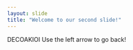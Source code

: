 ```yaml
---
layout: slide
title: "Welcome to our second slide!"
---
```

DECOAKIOI
Use the left arrow to go back!